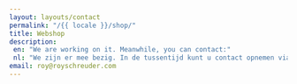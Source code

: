 ```yaml
---
layout: layouts/contact
permalink: "/{{ locale }}/shop/"
title: Webshop 
description:
 en: "We are working on it. Meanwhile, you can contact:"
 nl: "We zijn er mee bezig. In de tussentijd kunt u contact opnemen via:"
email: roy@royschreuder.com
---
```

